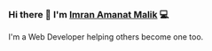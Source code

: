 ### Hi there 👋 I'm [Imran Amanat Malik](https://imranamanat.com) 💻

I'm a Web Developer helping others become one too.

<!--
**imranamanatcom/imranamanatcom** is a ✨ _special_ ✨ repository because its `README.md` (this file) appears on your GitHub profile.

Here are some ideas to get you started:

- 🔭 I’m currently working on ...
- 🌱 I’m currently learning ...
- 👯 I’m looking to collaborate on ...
- 🤔 I’m looking for help with ...
- 💬 Ask me about ...
- 📫 How to reach me: ...
- 😄 Pronouns: ...
- ⚡ Fun fact: ...
-->
